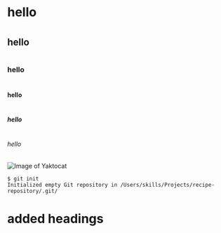 # <h1> hello<h1>
# <h2> hello<h2>
# <h3> hello<h3>
# <h4> hello<h4>
# <h5> hello<h5>
# <h6> hello<h6>
![Image of Yaktocat](https://octodex.github.com/images/yaktocat.png)

```
$ git init
Initialized empty Git repository in /Users/skills/Projects/recipe-repository/.git/
```














# added headings
